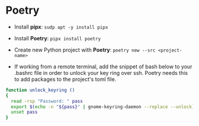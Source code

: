 # Poetry

- Install **pipx**: `sudp apt -y install pipx`

- Install **Poetry**: `pipx install poetry`

- Create new Python project with **Poetry**: `poetry new --src <project-name>`

- If working from a remote terminal, add the snippet of bash below to your .bashrc file in order to unlock your key ring over ssh. Poetry needs this to add packages to the project's toml file.

``` bash
function unlock_keyring ()
{
  read -rsp "Password: " pass
  export $(echo -n "${pass}" | gnome-keyring-daemon --replace --unlock)
  unset pass
}
```
